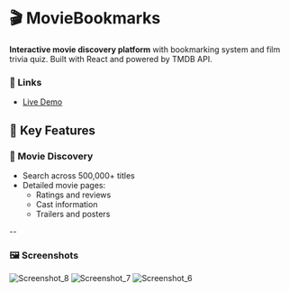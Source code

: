 # 🎬 MovieBookmarks

**Interactive movie discovery platform** with bookmarking system and film trivia quiz. Built with React and powered by TMDB API.

### 🔗 Links

- [Live Demo](https://marta109.github.io/Movie-Bookmarks)

## 🌟 Key Features

### 🎥 Movie Discovery
- Search across 500,000+ titles
- Detailed movie pages:
  - Ratings and reviews
  - Cast information
  - Trailers and posters
 
 --
 ### 🖼️ Screenshots
 ![Screenshot_8](https://github.com/user-attachments/assets/9499b693-9f85-49c0-abec-4e36e50acfab)
![Screenshot_7](https://github.com/user-attachments/assets/98bcdbab-1d0e-40fc-8b04-5936180154f1)
![Screenshot_6](https://github.com/user-attachments/assets/1ff8b04a-f651-4dcf-bf06-d3482daa9868)

